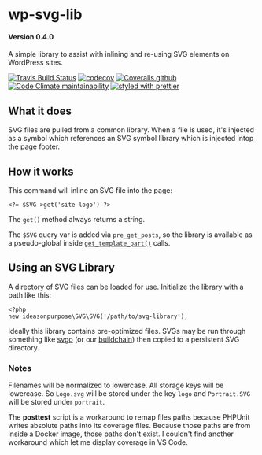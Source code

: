 # wp-svg-lib

#### Version 0.4.0

A simple library to assist with inlining and re-using SVG elements on WordPress sites.

[![Travis Build Status](https://img.shields.io/travis/ideasonpurpose/wp-svg-lib?logo=travis)](https://travis-ci.org/ideasonpurpose/wp-svg-lib)
[![codecov](https://codecov.io/gh/ideasonpurpose/wp-svg-lib/branch/master/graph/badge.svg)](https://codecov.io/gh/ideasonpurpose/wp-svg-lib)
[![Coveralls github](https://img.shields.io/coveralls/github/ideasonpurpose/wp-svg-lib?label=Coveralls)](https://coveralls.io/github/ideasonpurpose/wp-svg-lib)
[![Code Climate maintainability](https://img.shields.io/codeclimate/maintainability/ideasonpurpose/wp-svg-lib)](https://codeclimate.com/github/ideasonpurpose/wp-svg-lib)
[![styled with prettier](https://img.shields.io/badge/styled_with-prettier-ff69b4.svg)](https://github.com/prettier/prettier)

## What it does

SVG files are pulled from a common library. When a file is used, it's injected as a symbol which references an SVG symbol library which is injected intop the page footer.

## How it works

This command will inline an SVG file into the page:

```
<?= $SVG->get('site-logo') ?>
```

The `get()` method always returns a string.

The `$SVG` query var is added via `pre_get_posts`, so the library is available as a pseudo-global inside [`get_template_part()`][gtp] calls.

## Using an SVG Library

A directory of SVG files can be loaded for use. Initialize the library with a path like this:

```
<?php
new ideasonpurpose\SVG\SVG('/path/to/svg-library');
```

Ideally this library contains pre-optimized files. SVGs may be run through something like [svgo][] (or our [buildchain][iop buildchain]) then copied to a persistent SVG directory.

### Notes

Filenames will be normalized to lowercase. All storage keys will be lowercase. So `Logo.svg` will be stored under the key `logo` and `Portrait.SVG` will be stored under `portrait`.

The **posttest** script is a workaround to remap files paths because PHPUnit writes absolute paths into its coverage files. Because those paths are from inside a Docker image, those paths don't exist. I couldn't find another workaround which let me display coverage in VS Code.

<!-- TOOD: Fix that? Seems pathetic -->

[svgo]: https://www.npmjs.com/package/svgo
[iop buildchain]: https://github.com/ideasonpurpose/docker-build
[gtp]: https://developer.wordpress.org/reference/functions/get_template_part/
